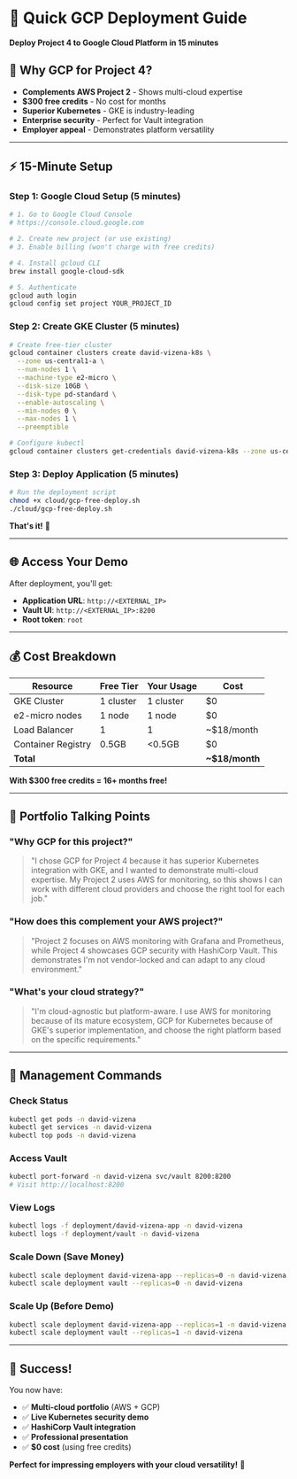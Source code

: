 # 🚀 Quick GCP Deployment Guide

**Deploy Project 4 to Google Cloud Platform in 15 minutes**

## 🎯 Why GCP for Project 4?

- **Complements AWS Project 2** - Shows multi-cloud expertise
- **$300 free credits** - No cost for months
- **Superior Kubernetes** - GKE is industry-leading
- **Enterprise security** - Perfect for Vault integration
- **Employer appeal** - Demonstrates platform versatility

---

## ⚡ 15-Minute Setup

### Step 1: Google Cloud Setup (5 minutes)
```bash
# 1. Go to Google Cloud Console
# https://console.cloud.google.com

# 2. Create new project (or use existing)
# 3. Enable billing (won't charge with free credits)

# 4. Install gcloud CLI
brew install google-cloud-sdk

# 5. Authenticate
gcloud auth login
gcloud config set project YOUR_PROJECT_ID
```

### Step 2: Create GKE Cluster (5 minutes)
```bash
# Create free-tier cluster
gcloud container clusters create david-vizena-k8s \
  --zone us-central1-a \
  --num-nodes 1 \
  --machine-type e2-micro \
  --disk-size 10GB \
  --disk-type pd-standard \
  --enable-autoscaling \
  --min-nodes 0 \
  --max-nodes 1 \
  --preemptible

# Configure kubectl
gcloud container clusters get-credentials david-vizena-k8s --zone us-central1-a
```

### Step 3: Deploy Application (5 minutes)
```bash
# Run the deployment script
chmod +x cloud/gcp-free-deploy.sh
./cloud/gcp-free-deploy.sh
```

**That's it!** 🎉

---

## 🌐 Access Your Demo

After deployment, you'll get:
- **Application URL**: `http://<EXTERNAL_IP>`
- **Vault UI**: `http://<EXTERNAL_IP>:8200`
- **Root token**: `root`

---

## 💰 Cost Breakdown

| Resource | Free Tier | Your Usage | Cost |
|----------|-----------|------------|------|
| GKE Cluster | 1 cluster | 1 cluster | $0 |
| e2-micro nodes | 1 node | 1 node | $0 |
| Load Balancer | 1 | 1 | ~$18/month |
| Container Registry | 0.5GB | <0.5GB | $0 |
| **Total** | | | **~$18/month** |

**With $300 free credits = 16+ months free!**

---

## 🎯 Portfolio Talking Points

### **"Why GCP for this project?"**
> "I chose GCP for Project 4 because it has superior Kubernetes integration with GKE, and I wanted to demonstrate multi-cloud expertise. My Project 2 uses AWS for monitoring, so this shows I can work with different cloud providers and choose the right tool for each job."

### **"How does this complement your AWS project?"**
> "Project 2 focuses on AWS monitoring with Grafana and Prometheus, while Project 4 showcases GCP security with HashiCorp Vault. This demonstrates I'm not vendor-locked and can adapt to any cloud environment."

### **"What's your cloud strategy?"**
> "I'm cloud-agnostic but platform-aware. I use AWS for monitoring because of its mature ecosystem, GCP for Kubernetes because of GKE's superior implementation, and choose the right platform based on the specific requirements."

---

## 🔧 Management Commands

### Check Status
```bash
kubectl get pods -n david-vizena
kubectl get services -n david-vizena
kubectl top pods -n david-vizena
```

### Access Vault
```bash
kubectl port-forward -n david-vizena svc/vault 8200:8200
# Visit http://localhost:8200
```

### View Logs
```bash
kubectl logs -f deployment/david-vizena-app -n david-vizena
kubectl logs -f deployment/vault -n david-vizena
```

### Scale Down (Save Money)
```bash
kubectl scale deployment david-vizena-app --replicas=0 -n david-vizena
kubectl scale deployment vault --replicas=0 -n david-vizena
```

### Scale Up (Before Demo)
```bash
kubectl scale deployment david-vizena-app --replicas=1 -n david-vizena
kubectl scale deployment vault --replicas=1 -n david-vizena
```

---

## 🎉 Success!

You now have:
- ✅ **Multi-cloud portfolio** (AWS + GCP)
- ✅ **Live Kubernetes security demo**
- ✅ **HashiCorp Vault integration**
- ✅ **Professional presentation**
- ✅ **$0 cost** (using free credits)

**Perfect for impressing employers with your cloud versatility!** 🚀
